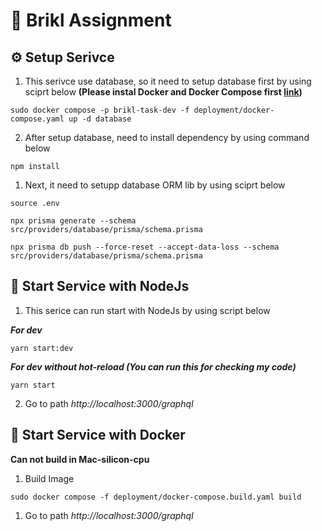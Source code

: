 # 👻 Brikl Assignment

## ⚙️ Setup Serivce
1. This serivce use database, so it need to setup database first by using sciprt below **(Please instal Docker and Docker Compose first [link](https://docs.docker.com/engine/install/))**
```
sudo docker compose -p brikl-task-dev -f deployment/docker-compose.yaml up -d database
```
2. After setup database, need to install dependency by using command below
```
npm install
```
1. Next, it need to setupp database ORM lib by using sciprt below
```
source .env

npx prisma generate --schema src/providers/database/prisma/schema.prisma

npx prisma db push --force-reset --accept-data-loss --schema src/providers/database/prisma/schema.prisma
```

## 🚀 Start Service with NodeJs
1. This serice can run start with NodeJs by using script below
   
***For dev***
```
yarn start:dev
```
***For dev without hot-reload (You can run this for checking my code)***
```
yarn start
```
2. Go to path *http://localhost:3000/graphql*

## 🐳 Start Service with Docker
**Can not build in Mac-silicon-cpu**
1. Build Image
```
sudo docker compose -f deployment/docker-compose.build.yaml build
```
1. Go to path *http://localhost:3000/graphql*